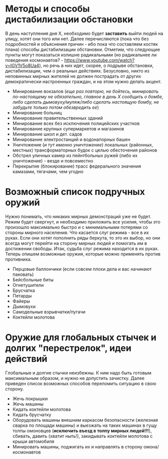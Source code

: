 # Методы и способы дистабилизации обстановки

В день наступления дня X, необходимо будет **заставить** выйти людей на улицу, хотят они того или нет.
Далее перечисляются (пока что без подробностей и объяснения причин - ибо пока что составляем костяк плана) способы дистабилизации обстановки.
Отметим, что следующие пункты могут показаться излишне радикальными (но радикальнее ли поведения космонавтов? - https://www.youtube.com/watch?v=IGV1V5o8Ua4), но речь в них идет, скорее, о подрыве обстановки, дистабилизации, чем о реальных действиях. Безусловно, никто из неповинных мирных жителей не должен пострадать от других демократически настроенных граждан, и на этом нужно делать акцент.

* Минирование вокзалов (*еще раз повторю, не бойтесь, минировать по-настоящему не обязательно, главное в день Х сообщить о бомбе, либо сделать дымовуху/муляж/либо сделать настоящую бомбу, не забудьте только потом обезвредить ее*)
* Минирование больниц
* Минирование правительственных зданий
* Минирование всех без исключения полицейских участков
* Минирование крупных супермаркетов и магазинов
* Минирование школ и дет. садов
* Минирование электростанций и водонапорных башен
* Уничтожение (*и тут именно уничтожение*) локальных (районных, местных) трансформаторных будок с целью обесточения районов
* Обстрел уличных камер из пейнтбольных ружей (либо их уничтожение) - везде и повсеместно
* Перекрытие (блокирование) трасс федерального значения камазами, тягачами, чем угодно

# Возможный список подручных оружий
Нужно понимать, что никаких мирных демонстраций уже не будет. Режим будет свергнут, и необходимо приложить все усилия, чтобы это произошло максимально быстро и с минимальными потерями со стороны мирного населения. Что касается слуг режима - все в их руках. Если они хотят пополнить ряды беркута, то это их выбор, но они всегда могут перейти на сторону мирных людей и помогать им в достижении свободы. Итак, судьба слуг режима находится в их руках. Теперь опишем возможные оружия, которые можно применять против противника.

* Перцовые баллончики (если совсем плохи дела и вас начинают паковать)
* Бейсбольные биты
* Огнетушители
* Брусчатка
* Петарды
* Файеры
* Дымовухи
* Самодельные взрывчатки/пугачи
* Коктейли молотова

# Оружие для глобальных стычек и долгих "перестрелок", идеи действий
Глобальные и долгие стычки неизбежны. К ним надо быть готовым максимальным образом, и нужно не допустить зачистку.
Далее приведен список возможных способов переломить ситуацию в свою сторону.
* Жечь покрышки
* Жечь машины
* Кидать коктейли молотова
* Кидать брусчатку
* Оборудовать машины внешним каркасом безопасности (железная сварка по площади машины) и выезжать на таких машинах в гущу толпы омоновцев (**исключить въезд в толпу мирных людей!!!**), сбивать, давить (хватит ныть!), закидывать коктейли молотова с крыши автомобиля
* Минировать машины, поджигать их и направлять в сторону омона/космонавтов

